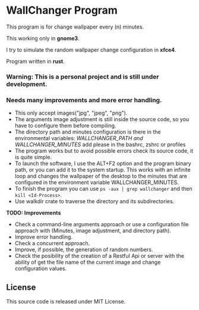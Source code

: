 # WallChanger Program

This program is for change wallpaper every (n) minutes.

This working only in __gnome3__.

I try to simulate the random wallpaper change configuration in __xfce4__.

Program written in __rust__.

### Warning: This is a personal project and is still under development.
### Needs many improvements and more error handling.

+ This only accept images("jpg", "jpeg", "png").
+ The arguments image adjustment is still inside the source code,
  so you have to configure them before compiling.
+ The directory path and minutes configuration is there in the environmental
  variables: _WALLCHANGER_PATH and WALLCHANGER_MINUTES_ add please in the
  bashrc, zshrc or profiles
+ The program works but to avoid possible errors check its source code, it is
  quite simple.
+ To launch the software, I use the ALT+F2 option and the program binary path,
  or you can add it to the system startup. This works with an infinite loop
  and changes the wallpaper of the desktop to the minutes that are configured
  in the environment variable WALLCHANGER_MINUTES. 
+ To finish the program you can use ```ps -aux | grep wallchanger``` and 
  then ```kill <Id-Process>```.
+ Use walkdir crate to traverse the directory and its subdirectories.

__TODO: Improvements__

+ Check a command-line arguments approach or use a configuration file approach
  with (Minutes, image adjustment, and directory path).
+ Improve error handling.
+ Check a concurrent approach.
+ Improve, if possible, the generation of random numbers.
+ Check the posibility of the creation of a Restful Api or server with the
  ability of get the file name of the current image and change configuration values.

## License

This source code is released under MIT License.